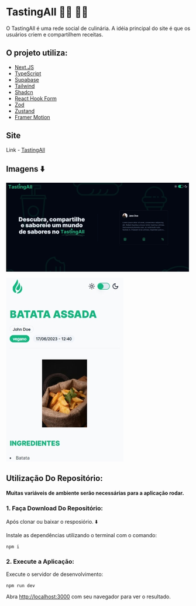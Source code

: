# TastingAll :cook: :woman_cook:

O TastingAll é uma rede social de culinária. A idéia principal do site é que os usuários criem e compartilhem receitas.

## O projeto utiliza:

- [Next.JS](https://nextjs.org/)
- [TypeScript](https://www.typescriptlang.org/)
- [Supabase](https://supabase.com/)
- [Tailwind](https://tailwindcss.com/)
- [Shadcn](https://ui.shadcn.com/)
- [React Hook Form](https://react-hook-form.com/)
- [Zod](https://zod.dev/)
- [Zustand](https://zustand-demo.pmnd.rs/)
- [Framer Motion](https://www.framer.com/motion/)

## Site

Link - [TastingAll](https://tastingall-web.vercel.app/)

## Imagens :arrow_down:

![Imagem TastingAll 1](./public/git/git-hero.jpg)

![Imagem TastingAll 2](./public/git/git-recipe.jpg)

## Utilização Do Repositório:

#### Muitas variáveis de ambiente serão necessárias para a aplicação rodar.

### 1. Faça Download Do Repositório:

Após clonar ou baixar o resposiório. :arrow_down:

Instale as dependências utilizando o terminal com o comando:

```
npm i
```

### 2. Execute a Aplicação:

Execute o servidor de desenvolvimento:

```
npm run dev
```

Abra [http://localhost:3000](http://localhost:3000) com seu navegador para ver o resultado.
